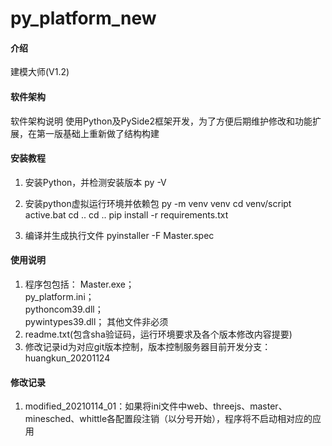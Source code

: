 # py_platform_new

#### 介绍

建模大师(V1.2)

#### 软件架构

软件架构说明 使用Python及PySide2框架开发，为了方便后期维护修改和功能扩展，在第一版基础上重新做了结构构建

#### 安装教程

1. 安装Python，并检测安装版本 py -V
2. 安装python虚拟运行环境并依赖包 py -m venv venv cd venv/script active.bat cd .. cd .. pip install -r requirements.txt

3. 编译并生成执行文件 pyinstaller -F Master.spec

#### 使用说明

1. 程序包包括： Master.exe；   
   py_platform.ini；   
   pythoncom39.dll；   
   pywintypes39.dll； 其他文件非必须
2. readme.txt(包含sha验证码，运行环境要求及各个版本修改内容提要)
3. 修改记录id为对应git版本控制，版本控制服务器目前开发分支：huangkun_20201124

#### 修改记录

1. modified_20210114_01：如果将ini文件中web、threejs、master、minesched、whittle各配置段注销（以分号开始），程序将不启动相对应的应用
